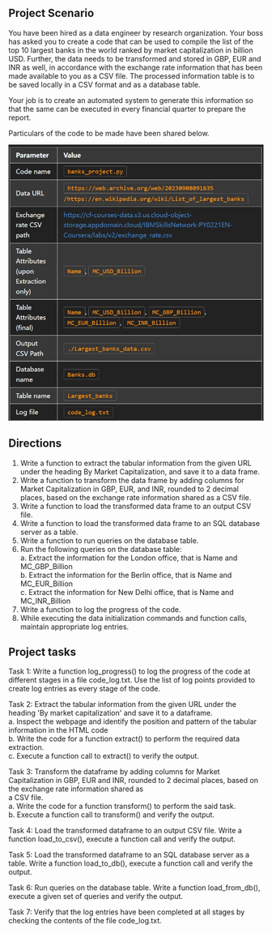 ## Project Scenario

You have been hired as a data engineer by research organization. Your boss has asked you to create a code that can be used to compile the list of the top 10 largest banks in the world ranked by market capitalization in billion USD. Further, the data needs to be transformed and stored in GBP, EUR and INR as well, in accordance with the exchange rate information that has been made available to you as a CSV file. The processed information table is to be saved locally in a CSV format and as a database table.

Your job is to create an automated system to generate this information so that the same can be executed in every financial quarter to prepare the report.

Particulars of the code to be made have been shared below.

![image](info.jpg)


## Directions

1. Write a function to extract the tabular information from the given URL under the heading By Market Capitalization, and save it to a data frame.
2. Write a function to transform the data frame by adding columns for Market Capitalization in GBP, EUR, and INR, rounded to 2 decimal places, based on the exchange rate information shared as a CSV file.
3. Write a function to load the transformed data frame to an output CSV file.
4. Write a function to load the transformed data frame to an SQL database server as a table.
5. Write a function to run queries on the database table.
6. Run the following queries on the database table:
    <br>a. Extract the information for the London office, that is Name and MC_GBP_Billion
    <br>b. Extract the information for the Berlin office, that is Name and MC_EUR_Billion
    <br>c. Extract the information for New Delhi office, that is Name and MC_INR_Billion
7. Write a function to log the progress of the code.
8. While executing the data initialization commands and function calls, maintain appropriate log entries.


## Project tasks

Task 1:
Write a function log_progress() to log the progress of the code at different stages in a file code_log.txt. Use the list of log points provided to create log entries as every stage of the code.

Task 2:
Extract the tabular information from the given URL under the heading 'By market capitalization' and save it to a dataframe.
<br>a. Inspect the webpage and identify the position and pattern of the tabular information in the HTML code
<br>b. Write the code for a function extract() to perform the required data extraction.
<br>c. Execute a function call to extract() to verify the output.

Task 3:
Transform the dataframe by adding columns for Market Capitalization in GBP, EUR and INR, rounded to 2 decimal places, based on the exchange rate information shared as <br>a CSV file.
<br>a. Write the code for a function transform() to perform the said task.
<br>b. Execute a function call to transform() and verify the output.

Task 4:
Load the transformed dataframe to an output CSV file. Write a function load_to_csv(), execute a function call and verify the output.

Task 5:
Load the transformed dataframe to an SQL database server as a table. Write a function load_to_db(), execute a function call and verify the output.

Task 6:
Run queries on the database table. Write a function load_from_db(), execute a given set of queries and verify the output.

Task 7:
Verify that the log entries have been completed at all stages by checking the contents of the file code_log.txt.